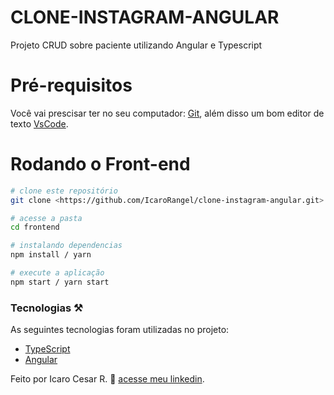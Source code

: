# CLONE-INSTAGRAM-ANGULAR

<p>Projeto CRUD sobre paciente utilizando Angular e Typescript</p>

# Pré-requisitos
Você vai prescisar ter no seu computador:
[Git](https://git-scm.com/),
além disso um bom editor de texto [VsCode](https://code.visualstudio.com/download).

# Rodando o Front-end

```bash
# clone este repositório
git clone <https://github.com/IcaroRangel/clone-instagram-angular.git>

# acesse a pasta
cd frontend

# instalando dependencias
npm install / yarn

# execute a aplicação
npm start / yarn start
```

### Tecnologias ⚒️

As seguintes tecnologias foram utilizadas no projeto: 

- [TypeScript](https://www.typescriptlang.org/)
- [Angular](https://angular.io/)

Feito por Icaro Cesar R. 🤠  [acesse meu linkedin](https://www.linkedin.com/in/icaro-rangel-6a68b222b/).
